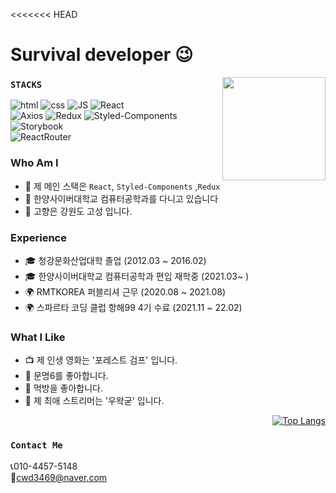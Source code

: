 <<<<<<< HEAD

# Survival developer 😉

<img align='right' src="https://github-readme-stats.vercel.app/api?username=haesoo9410" height="165">

### `STACKS`

![html](https://img.shields.io/badge/Html-E34F26?style=flat-square&logo=Html5&logoColor=white)
![css](https://img.shields.io/badge/CSS-1572B6?style=flat-square&logo=CSS3&logoColor=white)
![JS](https://img.shields.io/badge/JavaScript-F7DF1E?style=flat-square&logo=JavaScript&logoColor=black)
![React](https://img.shields.io/badge/React%20-61DAFB?style=flat-square&logo=React&logoColor=black)
</br>
![Axios](https://img.shields.io/badge/Axios%20-red?style=flat-square&logo=Axios&logoColor=black)
![Redux](https://img.shields.io/badge/Redux%20-764ABC?style=flat-square&logo=Redux&logoColor=black)
![Styled-Components](https://img.shields.io/badge/StyledComponents%20-DB7093?style=flat-square&logo=StyledComponents&logoColor=black)
![Storybook](https://img.shields.io/badge/Storybook%20-DB7093?style=flat-square&logo=Storybook&logoColor=black)
</br>
![ReactRouter](https://img.shields.io/badge/ReactRouter%20-CA4245?style=flat-square&logo=ReactRouter&logoColor=black)

### Who Am I

- 🌱 제 메인 스택은 `React`, `Styled-Components` ,`Redux`
- 🥇 한양사이버대학교 컴퓨터공학과를 다니고 있습니다
- 🚅 고향은 강원도 고성 입니다.

### Experience

- 🎓 청강문화산업대학 졸업 (2012.03 ~ 2016.02)
- 🎓 한양사이버대학교 컴퓨터공학과 편입 재학중 (2021.03~ )
- 🌍 RMTKOREA 퍼블리셔 근무 (2020.08 ~ 2021.08)
- 🌍 스파르타 코딩 클럽 항해99 4기 수료 (2021.11 ~ 22.02)

### What I Like

- 📺 제 인생 영화는 '포레스트 검프' 입니다.
- 🔵 문명6를 좋아합니다.
- 🍕 먹방을 좋아합니다.
- 🍕 제 최애 스트리머는 '우왁굳' 입니다.

<div align="right">

[![Top Langs](https://github-readme-stats.vercel.app/api/top-langs/?username=cwd3469&layout=compact&thema=apprentice)](https://github.com/cwd3469)

</div>

### `Contact Me`

📞010-4457-5148 </br>
📧cwd3469@naver.com
